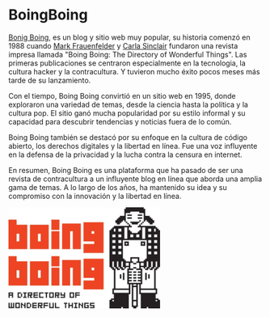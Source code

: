 # BoingBoing

[Bonig Boing](https://boingboing.net/ "Bonig Boing"), es un blog y sitio web muy popular, su historia comenzó en 1988 cuando [Mark Frauenfelder](https://en.wikipedia.org/wiki/Mark_Frauenfelder "Mark Frauenfelder") y [Carla Sinclair](https://en.wikipedia.org/wiki/Carla_Sinclair/ "Carla Sinclair") fundaron una revista impresa llamada "Boing Boing: The Directory of Wonderful Things". Las primeras publicaciones se centraron especialmente en la tecnologia, la cultura hacker y la contracultura. Y tuvieron mucho éxito pocos meses más tarde de su lanzamiento.

Con el tiempo, Boing Boing convirtió en un sitio web en 1995, donde exploraron una variedad de temas, desde la ciencia hasta la política y la cultura pop. El sitio ganó mucha popularidad por su estilo informal y su capacidad para descubrir tendencias y noticias fuera de lo común.

Boing Boing también se destacó por su enfoque en la cultura de código abierto, los derechos digitales y la libertad en línea. Fue una voz influyente en la defensa de la privacidad y la lucha contra la censura en internet.

En resumen, Boing Boing es una plataforma que ha pasado de ser una revista de contracultura a un influyente blog en línea que aborda una amplia gama de temas. A lo largo de los años, ha mantenido su idea y su compromiso con la innovación y la libertad en línea.

<img src="https://github.com/Pavlotesto/BoingBoing/blob/main/image.png" alt="Logo" width="300" height="200" />
